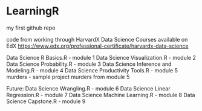 # LearningR
my first github repo

code from working through HarvardX Data Science Courses available on EdX https://www.edx.org/professional-certificate/harvardx-data-science

Data Science R Basics.R - module 1
Data Science Visualization.R - module 2
Data Science Probability.R - module 3
Data Science Inference and Modeling.R - module 4
Data Science Productivity Tools.R - module 5
murders - sample project murders from module 5

Future:
Data Science Wrangling.R - module 6
Data Science Linear Regression.R - module 7
Data Science Machine Learning.R - module 8
Data Science Capstone.R - module 9


